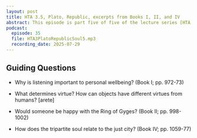 ```yaml
---
layout: post
title: HTA 3.5, Plato, Republic, excerpts from Books I, II, and IV
abstract: This episode is part five of five of the lecture series [HTA 3] on Plato's Republic, excerpts from Books I, II, and IV.
podcast:
  episode: 35
  file: HTA3PlatoRepublicSoul5.mp3
  recording_date: 2025-07-29
---
```


## Guiding Questions

* Why is listening important to personal wellbeing? (Book I; pp. 972-73)

* What determines virtue? How can objects have different virtues from humans? [arete]

* Would someone be happy with the Ring of Gyges? (Book II; pp. 998-1002)

* How does the tripartite soul relate to the just city? (Book IV; pp. 1059-77)
